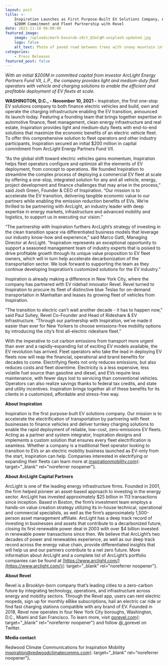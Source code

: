 ```yaml
---
layout: post
title: >-
    Inspiration Launches as First Purpose-Built EV Solutions Company, Announces
    $200M Commitment and Fleet Partnership with Revel
date: 2021-11-10 06:00:00
featured_image:
    image: /uploads/mark-basarab-z8ct_Q3oCqM-unsplash-updated.jpg
    logo: false
    alt_text: Photo of paved road between trees with snowy mountain int he background
categories:
    - Press Releases
featured_post: false
---
```

*With an initial $200M in committed capital from investor ArcLight Energy Partners Fund VII, L.P., the company provides light and medium-duty fleet operators with vehicle and charging solutions to enable the efficient and profitable deployment of EV fleets at scale.*

**WASHINGTON, D.C., - November 10, 2021 -** Inspiration, the first one-stop EV solutions company to both finance electric vehicles and build, own and operate the charging infrastructure enabling the EV transition, announced its launch today. Featuring a founding team that brings together expertise in automotive finance, fleet management, clean energy infrastructure and real estate, Inspiration provides light and medium-duty fleets with end-to-end solutions that maximize the economic benefits of an electric vehicle fleet. To offer this comprehensive solution to fleet operators and other industry participants, Inspiration secured an initial $200 million in capital commitment from ArcLight Energy Partners Fund VII.

“As the global shift toward electric vehicles gains momentum, Inspiration helps fleet operators configure and optimize all the elements of EV deployment, from concept to operations. We founded Inspiration to streamline the complex process of deploying a commercial EV fleet at scale by offering a one-stop, integrated solution for any and all vehicle, energy, project development and finance challenges that may arise in the process,” said Josh Green, Founder & CEO of Inspiration. “Our mission is to accelerate the EV transition, delivering tangible economic value to our partners while enabling the emission reduction benefits of EVs. We’re thrilled to be partnering with ArcLight, an industry leader with deep expertise in energy markets, infrastructure and advanced mobility and logistics, to support us in executing our vision.”

“The partnership with Inspiration furthers ArcLight’s strategy of investing in the clean transition space via differentiated business models that leverage our industry know-how and experience,” said Marco Gatti, Managing Director at ArcLight. “Inspiration represents an exceptional opportunity to support a seasoned management team of industry experts that is poised to drive profitable growth through its unique value proposition to EV fleet owners, which will in turn help accelerate decarbonization of the transportation sector. We look forward to supporting the team as they continue developing Inspiration’s customized solutions for the EV industry.”

Inspiration is already making a difference in New York City, where the company has partnered with EV ridehail innovator Revel. Revel turned to Inspiration to procure its fleet of distinctive blue Teslas for on-demand transportation in Manhattan and leases its growing fleet of vehicles from Inspiration.

“The transition to electric can’t wait another decade - it has to happen now,” said Paul Suhey, Revel Co-Founder and Head of Rideshare & EV Infrastructure. “Through our partnership with Inspiration, we’ve made it easier than ever for New Yorkers to choose emissions-free mobility options by introducing the city’s first all-electric rideshare fleet.”

With the imperative to cut carbon emissions from transport more urgent than ever and a rapidly-expanding list of exciting EV models available, the EV revolution has arrived. Fleet operators who take the lead in deploying EV fleets now will reap the financial, operational and brand benefits for decades to come. Electrifying fleets not only reduces emissions, but also reduces costs and fleet downtime. Electricity is a less expensive, less volatile fuel source than gasoline and diesel, and EVs require less maintenance, with fewer days lost to servicing than conventional vehicles. Operators can also realize savings thanks to federal tax credits, and state and utility incentives. Inspiration brings together all of these benefits for its clients in a customized, affordable and stress-free way.

**About Inspiration**

Inspiration is the first purpose-built EV solutions company. Our mission is to accelerate the electrification of transportation by partnering with fleet businesses to finance vehicles and deliver turnkey charging solutions to enable the rapid deployment of reliable, low-cost, zero-emissions EV fleets. Acting as a partner and system integrator, Inspiration designs and implements a custom solution that ensures every fleet electrification is seamless. Whether a company is a traditional fleet operator looking to transition to EVs or an electric mobility business launched as EV-only from the start, Inspiration can help. Companies interested in electrifying or expanding their fleets can learn more at [inspirationmobility.com](https://www.inspirationmobility.com/){: target="_blank" rel="noreferrer noopener"}.

**About ArcLight Capital Partners**

ArcLight is one of the leading energy infrastructure firms. Founded in 2001, the firm helped pioneer an asset-based approach to investing in the energy sector. ArcLight has invested approximately $25 billion in 113 transactions since inception. Based in Boston, the firm’s investment team employs a hands-on value creation strategy utilizing its in-house technical, operational and commercial specialists, as well as the firm’s approximately 1,500-person asset management affiliate. ArcLight has a deep track record of investing in businesses and assets that contribute to a decarbonized future, closing its first renewable power deal in 2003 with over $4 billion invested in renewable power transactions since then. We believe that ArcLight’s two decades of power and renewables experience, as well as our deep track record across the energy value chain, provide differentiated insights that will help us and our partners contribute to a net zero future. More information about ArcLight and a complete list of ArcLight’s portfolio companies can be found at [https://www.arclight.com/](https://www.arclight.com/){: target="_blank" rel="noreferrer noopener"}.

**About Revel**

Revel is a Brooklyn-born company that’s leading cities to a zero-carbon future by integrating technology, operations, and infrastructure across energy and mobility sectors. Through the Revel app, users can rent electric mopeds, sign up for monthly eBike subscriptions, hail an electric car ride or find fast charging stations compatible with any brand of EV. Founded in 2018, Revel now operates in four New York City boroughs, Washington, D.C., Miami and San Francisco. To learn more, visit [gorevel.com](http://gorevel.com/){: target="_blank" rel="noreferrer noopener"} and follow @\_gorevel on Twitter.

**Media contact**

Redwood Climate Communications for Inspiration Mobility [inspiration@redwoodclimatecomms.com](mailto:inspirationmobility@redwoodclimatecomms.com){: target="_blank" rel="noreferrer noopener"}**.**
